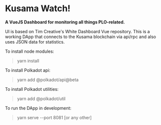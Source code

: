 # Kusama Watch!

<b>A VueJS Dashboard for monitoring all things PLO-related.</b>

UI is based on Tim Creative's White Dashboard Vue repository.
This is a working DApp that connects to the Kusama blockchain via api/rpc and also uses JSON data for statistics. 


To install node modules:
> yarn install

To install Polkadot api:
> yarn add @polkadot/api@beta

To install Polkadot utilities:
> yarn add @polkadot/util

To run the DApp in development:
> yarn serve --port 8081 [or any other]



